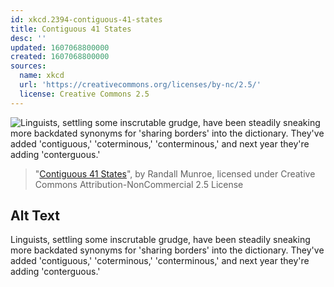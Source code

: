 ```yaml
---
id: xkcd.2394-contiguous-41-states
title: Contiguous 41 States
desc: ''
updated: 1607068800000
created: 1607068800000
sources:
  name: xkcd
  url: 'https://creativecommons.org/licenses/by-nc/2.5/'
  license: Creative Commons 2.5
---
```

![Linguists, settling some inscrutable grudge, have been steadily sneaking more backdated synonyms for 'sharing borders' into the dictionary. They've added 'contiguous,' 'coterminous,' 'conterminous,' and next year they're adding 'conterguous.'](https://imgs.xkcd.com/comics/contiguous_41_states.png)
> "[Contiguous 41 States](https://xkcd.com/2394/)", by Randall Munroe, licensed under Creative Commons Attribution-NonCommercial 2.5 License

## Alt Text
Linguists, settling some inscrutable grudge, have been steadily sneaking more backdated synonyms for 'sharing borders' into the dictionary. They've added 'contiguous,' 'coterminous,' 'conterminous,' and next year they're adding 'conterguous.'
